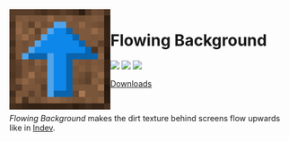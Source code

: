 <img src="icon.png" align="left" width="180px"/>

# Flowing Background

[![](https://img.shields.io/github/license/Juuxel/FlowingBackground.svg)](LICENSE) [![](https://img.shields.io/github/release/Juuxel/FlowingBackground.svg)](https://github.com/Juuxel/Adorn/releases) ![](https://img.shields.io/badge/minecraft-1.15-blueviolet.svg)

[Downloads](https://github.com/Juuxel/FlowingBackground/releases)

<p>&nbsp;</p>

*Flowing Background* makes the dirt texture behind
screens flow upwards like in [Indev](https://minecraft.gamepedia.com/File:EarlyIndevTitle.gif).

